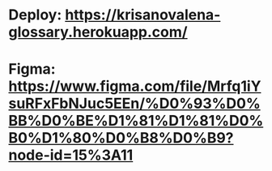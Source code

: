 # Deploy: https://krisanovalena-glossary.herokuapp.com/
# Figma: https://www.figma.com/file/Mrfq1iYsuRFxFbNJuc5EEn/%D0%93%D0%BB%D0%BE%D1%81%D1%81%D0%B0%D1%80%D0%B8%D0%B9?node-id=15%3A11
